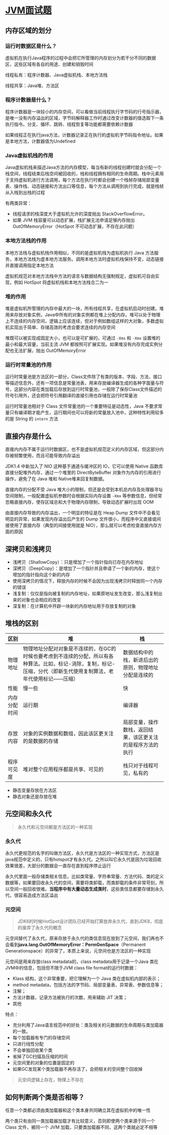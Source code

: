 # [JVM面试题](https://thinkwon.blog.csdn.net/article/details/104390752)

## 内存区域的划分

### 运行时数据区是什么？

虚拟机在执行Java程序的过程中会把它所管理的内存划分为若干分不同的数据区，这些区域有各自的用途、创建和销毁时间

线程私有：程序计数器、Java虚拟机栈、本地方法栈

线程共享：Java堆、方法区

### 程序计数器是什么？

程序计数器是一块较小的内存空间，可以看做当前线程执行字节码的行号指示器，是唯一没有内存溢出的区域，字节码解释器工作时通过改变计数器的值选取下一条执行指令。分支、循环、跳转、线程恢复等功能都需要依赖计数器

如果线程正在执行java方法，计数器记录正在执行的虚拟机字节码指令地址。如果是本地方法，计数器值为Undefined

### Java虚拟机栈的作用

Java虚拟机栈来描述Java方法的内存模型，每当有新的线程创建时就会分配一个栈空间，线程结束后栈空间被回收的，栈和线程拥有相同的生命周期。栈中元素用于支持虚拟机进行方法调用，每个方法在执行时都会创建一个栈帧存储局部变量表、操作栈、动态链接和方法出口等信息，每个方法从调用到执行完成，就是栈帧从入栈到出栈的过程

有两类异常：

-  线程请求的栈深度大于虚拟机允许的深度抛出 StackOverflowError。
-  如果 JVM 栈容量可以动态扩展，栈扩展无法申请足够内存抛出 OutOfMemoryError（HotSpot 不可动态扩展，不存在此问题）

### 本地方法栈的作用

本地方法栈与虚拟机栈作用相似，不同的是虚拟机栈为虚拟机执行 Java 方法服务，本地方法栈为虚本地方法服务。调用本地方法时虚拟机栈保持不变，动态链接并直接调用指定本地方法

虚拟机规范对本地方法栈中方法的语言与数据结构无强制规定，虚拟机可自由实现，例如 HotSpot 将虚拟机栈和本地方法栈合二为一

### 堆的作用

堆是虚拟机所管理的内存中最大的一块，所有线程共享，在虚拟机启动时创建。堆用来存放对象实例，Java中所有的对象实例都在堆上分配内存。堆可以处于物理上不连续的内存空间，逻辑上应该连续，但对于例如数组这样的大对象，多数虚拟机实现出于简单、存储高效的考虑会要求连续的内存空间

堆既可以被实现成固定大小，也可以是可扩展的，可通过 `-Xms` 和 `-Xmx` 设置堆的最小和最大容量，当前主流 JVM 都按照可扩展实现。如果堆没有内存完成实例分配也无法扩展，抛出 OutOfMemoryError

### 运行时常量池的作用

运行时常量池是方法区的一部分，Class文件除了有类的版本、字段、方法、接口等描述信息外，还有一项信息是常量池表，用来存放编译器生成的各种字面量与符号，这部分内容在类加载后存放到运行时常量池，一般除了保存Class文件描述的符号引用外，还会把符号引用翻译的直接引用也存储在运行时常量池

运行时常量池相对于 Class 文件常量池的一个重要特征是动态性，Java 不要求常量只有编译期才能产生，运行期间也可以将新的常量放入池中，这种特性利用较多的是 String 的 `intern` 方法

## 直接内存是什么

直接内内存不属于运行时数据区，也不是虚拟机规范定义的内存区域，但这部分内存被频繁使用，而且可能导致内存溢出

JDK1.4 中新加入了 NIO 这种基于通道与缓冲区的 IO，它可以使用 Native 函数库直接分配堆外内存，通过一个堆里的 DirectByteBuffer 对象作为内存的引用进行操作，避免了在 Java 堆和 Native堆来回复制数据。

直接内存的分配不受 Java 堆大小的限制，但还是会受到本机总内存及处理器寻址空间限制，一般配置虚拟机参数时会根据实际内存设置 `-Xmx` 等参数信息，但经常忽略直接内存，使存区域总和大于物理内存限制，导致动态扩展时出现 OOM

由直接内存导致的内存溢出，一个明显的特征是在 Heap Dump 文件中不会看见明显的异常，如果发现内存溢出后产生的 Dump 文件很小，而程序中又直接或间接使用了直接内存（典型的间接使用就是 NIO），那么就可以考虑检查直接内存方面的原因

## 深拷贝和浅拷贝

- 浅拷贝（ShallowCopy）：只是增加了一个指针指向已存在内存地址
- 深拷贝（DeepCopy）：是增加了一个指针并且申请了一个新的内存，使这个增加的指针指向这个新的内存
- 使用深拷贝的情况下，释放内存的时候不会因为出现浅拷贝时释放同一个内存的错误
- 浅复制：仅仅是指向被复制的内存地址，如果原地址发生改变，那么浅复制出来的对象也会相应的改变
- 深复制：在计算机中开辟一块新的内存地址用于存放复制的对象

## 堆栈的区别

| 区别         | 堆                                                           | 栈                                                         |
| ------------ | ------------------------------------------------------------ | ---------------------------------------------------------- |
| 物理地址     | 物理地址分配对对象是不连续的，在GC的时候也要考虑到不连续的分配，所以有各种算法。比如，标记-消除，复制，标记-压缩，分代（即新生代使用复制算法，老年代使用标记——压缩） | 数据结构中的栈，新进后出的原则，物理地址分配是连续的       |
| 性能         | 慢一些                                                       | 快                                                         |
| 内存分配时间 | 运行期                                                       | 编译器                                                     |
| 存放内容     | 对象的实例数据和数组，因此该区更关注的是数据的存储           | 局部变量，操作数栈，返回结果，该区更关注的是程序方法的执行 |
| 程序可见度   | 堆对整个应用程序都是共享、可见的                             | 栈只对于线程可见，私有的                                   |

- 静态变量存放在方法区
- 静态对象还是存放在堆

## 元空间和永久代

> 永久代和元空间都是方法区的一种实现

### 永久代

永久代更规范的名字的叫做方法区，永久代是方法区的一种实现方式，方法区是java规范中定义的，只有hotspot才有永久代。之所以叫它永久代是因为垃圾回收效果很差，大部分的数据会一直存在直到程序停止运行

永久代里面一般存储类相关信息，比如类常量、字符串常量、方法代码、类的定义数据等，如果要回收永久代的空间，需要将类卸载，而类卸载的条件非常苛刻，所以空间一般回收很难。**当程序中有大量动态生成类时**，这些类信息都要存储到永久代，很容易造成方法区溢出

### 元空间

> JDK6的时候HotSpot设计团队已经开始打算放弃永久代，直到JDK8，彻底的废弃了永久代的概念

元空间替代了永久代，原来存放于永久代的类信息现在放到了元空间，我们再也不会看到**java.lang.OutOfMemoryError：PermGenSpace**（Permanent Generationspace）的异常了，本质上来说，元空间也是方法区的一种实现

元空间是用来存放class metadata的，class metadata用于记录一个Java 类在JVM中的信息，包括但不限于JVM class file format的运行时数据：

- Klass 结构，这个非常重要，把它理解为一个 Java 类在虚拟机内部的表示；
- method metadata，包括方法的字节码、局部变量表、异常表、参数信息等；
- 注解；
- 方法计数器，记录方法被执行的次数，用来辅助 JIT 决策；
- 其他

特点：

- 充分利用了Java语言规范中的好处：类及相关的元数据的生命周期与类加载器的一致。
- 每个加载器有专门的存储空间
- 只进行线性分配
- 不会单独回收某个类
- 省掉了GC扫描及压缩的时间
- 元空间里的对象的位置是固定的
- 如果GC发现某个类加载器不再存活了，会把相关的空间整个回收掉

> 元空间逻辑上存在，物理上不存在

## 如何判断两个类是否相等？

任意一个类都必须由类加载器和这个类本身共同确立其在虚拟机中的唯一性

两个类只有由同一类加载器加载才有比较意义，否则即使两个类来源于同一个 Class 文件，被同一个 JVM 加载，只要类加载器不同，这两个类就必定不相等